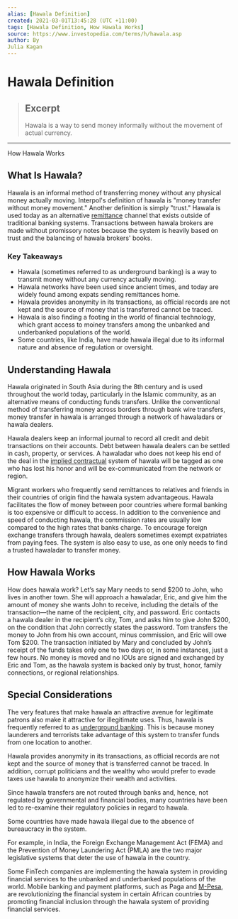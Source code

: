 ```yaml
---
alias: [Hawala Definition]
created: 2021-03-01T13:45:28 (UTC +11:00)
tags: [Hawala Definition, How Hawala Works]
source: https://www.investopedia.com/terms/h/hawala.asp
author: By
Julia Kagan
---
```


# Hawala Definition

> ## Excerpt
> Hawala is a way to send money informally without the movement of actual currency.

---

How Hawala Works
## What Is Hawala?

Hawala is an informal method of transferring money without any physical money actually moving. Interpol's definition of hawala is "money transfer without money movement." Another definition is simply "trust." Hawala is used today as an alternative [remittance](https://www.investopedia.com/terms/r/remittance.asp) channel that exists outside of traditional banking systems. Transactions between hawala brokers are made without promissory notes because the system is heavily based on trust and the balancing of hawala brokers' books.

### Key Takeaways

-   Hawala (sometimes referred to as underground banking) is a way to transmit money without any currency actually moving.
-   Hawala networks have been used since ancient times, and today are widely found among expats sending remittances home.
-   Hawala provides anonymity in its transactions, as official records are not kept and the source of money that is transferred cannot be traced.
-   Hawala is also finding a footing in the world of financial technology, which grant access to moiney transfers among the unbanked and underbanked populations of the world.
-   Some countries, like India, have made hawala illegal due to its informal nature and absence of regulation or oversight.

## Understanding Hawala

Hawala originated in South Asia during the 8th century and is used throughout the world today, particularly in the Islamic community, as an alternative means of conducting funds transfers. Unlike the conventional method of transferring money across borders through bank wire transfers, money transfer in hawala is arranged through a network of hawaladars or hawala dealers.

Hawala dealers keep an informal journal to record all credit and debit transactions on their accounts. Debt between hawala dealers can be settled in cash, property, or services. A hawaladar who does not keep his end of the deal in the [implied contractual](https://www.investopedia.com/terms/i/implied_contract.asp) system of hawala will be tagged as one who has lost his honor and will be ex-communicated from the network or region.

Migrant workers who frequently send remittances to relatives and friends in their countries of origin find the hawala system advantageous. Hawala facilitates the flow of money between poor countries where formal banking is too expensive or difficult to access. In addition to the convenience and speed of conducting hawala, the commission rates are usually low compared to the high rates that banks charge. To encourage foreign exchange transfers through hawala, dealers sometimes exempt expatriates from paying fees. The system is also easy to use, as one only needs to find a trusted hawaladar to transfer money.

## How Hawala Works

How does hawala work? Let’s say Mary needs to send $200 to John, who lives in another town. She will approach a hawaladar, Eric, and give him the amount of money she wants John to receive, including the details of the transaction—the name of the recipient, city, and password. Eric contacts a hawala dealer in the recipient’s city, Tom, and asks him to give John $200, on the condition that John correctly states the password. Tom transfers the money to John from his own account, minus commission, and Eric will owe Tom $200. The transaction initiated by Mary and concluded by John’s receipt of the funds takes only one to two days or, in some instances, just a few hours. No money is moved and no IOUs are signed and exchanged by Eric and Tom, as the hawala system is backed only by trust, honor, family connections, or regional relationships.

## Special Considerations

The very features that make hawala an attractive avenue for legitimate patrons also make it attractive for illegitimate uses. Thus, hawala is frequently referred to as [underground banking](https://www.investopedia.com/terms/s/shadow-banking-system.asp). This is because money launderers and terrorists take advantage of this system to transfer funds from one location to another.

Hawala provides anonymity in its transactions, as official records are not kept and the source of money that is transferred cannot be traced. In addition, corrupt politicians and the wealthy who would prefer to evade taxes use hawala to anonymize their wealth and activities.

Since hawala transfers are not routed through banks and, hence, not regulated by governmental and financial bodies, many countries have been led to re-examine their regulatory policies in regard to hawala.

Some countries have made hawala illegal due to the absence of bureaucracy in the system.

For example, in India, the Foreign Exchange Management Act (FEMA) and the Prevention of Money Laundering Act (PMLA) are the two major legislative systems that deter the use of hawala in the country.

Some FinTech companies are implementing the hawala system in providing financial services to the unbanked and underbanked populations of the world. Mobile banking and payment platforms, such as Paga and [M-Pesa](https://www.investopedia.com/terms/m/mpesa.asp), are revolutionizing the financial system in certain African countries by promoting financial inclusion through the hawala system of providing financial services.
